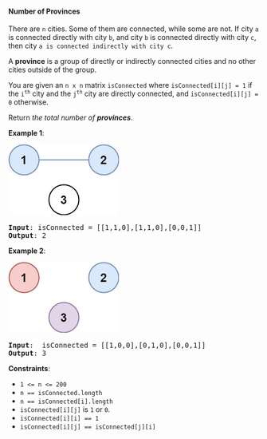 #### Number of Provinces
There are `n` cities. Some of them are connected, while some are not. If city `a` is connected directly with city `b`, and city `b` is connected directly with city `c`, then city `a is connected indirectly with city c`.

A **province** is a group of directly or indirectly connected cities and no other cities outside of the group.

You are given an `n x n` matrix `isConnected` where `isConnected[i][j] = 1` if the <code>i<sup>th</sup></code> city and the <code>j<sup>th</sup></code> city are directly connected, and `isConnected[i][j] = 0` otherwise.

Return _the total number of **provinces**_.

**Example 1**:

![](example_1.jpg)
<pre><b>Input</b>: isConnected = [[1,1,0],[1,1,0],[0,0,1]]
<b>Output</b>: 2
</pre>

**Example 2**:

![](example_2.jpg)
<pre><b>Input</b>:  isConnected = [[1,0,0],[0,1,0],[0,0,1]]
<b>Output</b>: 3
</pre>

**Constraints**:
* `1 <= n <= 200`
* `n == isConnected.length`
* `n == isConnected[i].length`
* `isConnected[i][j]`  is  `1`  or  `0`.
* `isConnected[i][i] == 1`
* `isConnected[i][j] == isConnected[j][i]`
